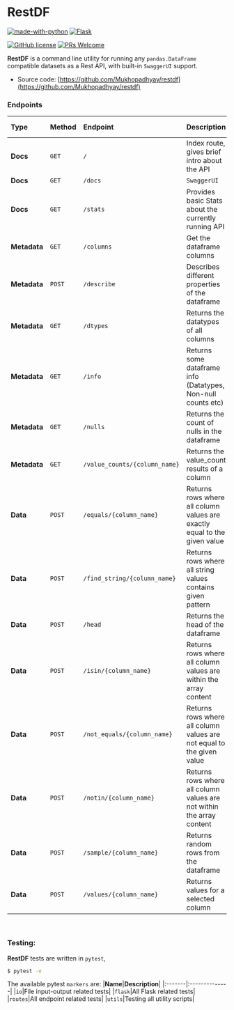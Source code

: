 # RestDF

[![made-with-python](https://img.shields.io/badge/Made%20with-Python-1f425f.svg?style=for-the-badge&logo=appveyor)](https://www.python.org/)
[![Flask](https://img.shields.io/badge/flask-%23000.svg?style=for-the-badge&logo=flask&logoColor=white)](https://flask.palletsprojects.com/en/2.0.x/)

[![GitHub license](https://img.shields.io/badge/license-MIT-brightgreen?style=flat-square)](https://github.com/Mukhopadhyay/restdf/blob/master/LICENSE)
[![PRs Welcome](https://img.shields.io/badge/PRs-welcome-brightgreen.svg?style=flat-square)](http://makeapullrequest.com)

**RestDF** is a command line utility for running any `pandas.DataFrame` compatible datasets as a Rest API, with built-in `SwaggerUI` support.

* Source code: [https://github.com/Mukhopadhyay/restdf](https://github.com/Mukhopadhyay/restdf)


### Endpoints
|**Type**|**Method**|**Endpoint**|**Description**|**Request Body**|
|:-------|:---------|:------------|:--------------|:----------------|
|**Docs**|`GET`|`/`|Index route, gives brief intro about the API||
|**Docs**|`GET`|`/docs`|`SwaggerUI`|
|**Docs**|`GET`|`/stats`|Provides basic Stats about the currently running API||
|**Metadata**|`GET`|`/columns`|Get the dataframe columns||
|**Metadata**|`POST`|`/describe`|Describes different properties of the dataframe||
|**Metadata**|`GET`|`/dtypes`|Returns the datatypes of all columns||
|**Metadata**|`GET`|`/info`|Returns some dataframe info (Datatypes, Non-null counts etc)||
|**Metadata**|`GET`|`/nulls`|Returns the count of nulls in the dataframe||
|**Metadata**|`GET`|`/value_counts/{column_name}`|Returns the value_count results of a column||
|**Data**|`POST`|`/equals/{column_name}`|Returns rows where all column values are exactly equal to the given value||
|**Data**|`POST`|`/find_string/{column_name}`|Returns rows where all string values contains given pattern||
|**Data**|`POST`|`/head`|Returns the head of the dataframe||
|**Data**|`POST`|`/isin/{column_name}`|Returns rows where all column values are within the array content||
|**Data**|`POST`|`/not_equals/{column_name}`|Returns rows where all column values are not equal to the given value||
|**Data**|`POST`|`/notin/{column_name}`|Returns rows where all column values are not within the array content||
|**Data**|`POST`|`/sample/{column_name}`|Returns random rows from the dataframe||
|**Data**|`POST`|`/values/{column_name}`|Returns values for a selected column||

<br/>

### Testing:
**RestDF** tests are written in `pytest`,
```bash
$ pytest -v
```
The available pytest `markers` are:
|**Name**|**Description**|
|:-------|:--------------|
|`io`|File input-output related tests|
|`flask`|All Flask related tests|
|`routes`|All endpoint related tests|
|`utils`|Testing all utility scripts|